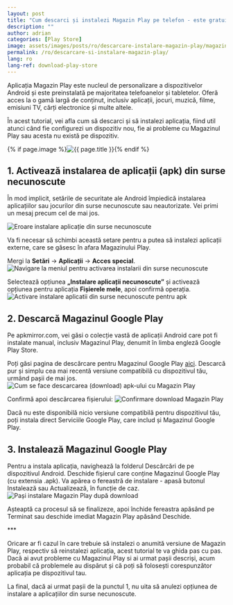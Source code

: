 ```yaml
---
layout: post
title: "Cum descarci și instalezi Magazin Play pe telefon - este gratuit"
description: ""
author: adrian
categories: [Play Store]
image: assets/images/posts/ro/descarcare-instalare-magazin-play/magazin-play.png
permalink: /ro/descarcare-si-instalare-magazin-play/
lang: ro
lang-ref: download-play-store
---
```


Aplicația Magazin Play este nucleul de personalizare a dispozitivelor Android și este preinstalată pe majoritatea telefoanelor și tabletelor. Oferă acces la o gamă largă de conținut, inclusiv aplicații, jocuri, muzică, filme, emisiuni TV, cărți electronice și multe altele.

În acest tutorial, vei afla cum să descarci și să instalezi aplicația, fiind util atunci când fie configurezi un dispozitiv nou, fie ai probleme cu Magazinul Play sau acesta nu există pe dispozitiv.

{% if page.image %}<img class="featured-image img-fluid rounded" title="Magazin Play Store" src="{{site.baseurl}}/{{ page.image }}" alt="{{ page.title }}">{% endif %}

<!--ADSPACE_ID:2x2-->

## 1. Activează instalarea de aplicații (apk) din surse necunoscute

În mod implicit, setările de securitate ale Android împiedică instalarea aplicațiilor sau jocurilor din surse necunoscute sau neautorizate. Vei primi un mesaj precum cel de mai jos.

<img alt="Eroare instalare aplicație din surse necunoscute" title="Eroare instalare aplicație din surse necunoscute" class="article-image" src="{{site.baseurl}}/assets/images/posts/{{page.lang}}/descarcare-instalare-magazin-play/eroare-lipsa-permisiuni-instalare-apk.jpg">

Va fi necesar să schimbi această setare pentru a putea să instalezi aplicații externe, care se găsesc în afara Magazinului Play.

Mergi la **Setări** → **Aplicații** → **Acces special**.
<img alt="Navigare la meniul pentru activarea instalarii din surse necunoscute" title="Meniu instalare aplicatie din surse necunoscute" src="{{site.baseurl}}/assets/images/posts/{{page.lang}}/descarcare-instalare-magazin-play/accesare-setare-pentru-instalare-din-surse-necunoscute.jpg">

Selectează opțiunea **„Instalare aplicații necunoscute”** și activează opțiunea pentru aplicația **Fișierele mele**, apoi confirmă operația.
<img alt="Activare instalare aplicatii din surse necunoscute pentru apk" title="Activare instalare aplicatii din surse necunoscute" class="article-image" src="{{site.baseurl}}/assets/images/posts/{{page.lang}}/descarcare-instalare-magazin-play/activare-instalare-din-surse-necunoscute.jpg">

## 2. Descarcă Magazinul Google Play

Pe apkmirror.com, vei găsi o colecție vastă de aplicații Android care pot fi instalate manual, inclusiv Magazinul Play, denumit în limba engleză Google Play Store.

Poți găsi pagina de descărcare pentru Magazinul Google Play [aici](https://www.apkmirror.com/apk/google-inc/google-play-store/). Descarcă pur și simplu cea mai recentă versiune compatibilă cu dispozitivul tău, urmând pașii de mai jos.
<img alt="Cum se face descarcarea (download) apk-ului cu Magazin Play" title="Cum se face descarcarea apk-ului cu Magazin Play" class="article-image" src="{{site.baseurl}}/assets/images/posts/{{page.lang}}/descarcare-instalare-magazin-play/download-magazin-play.jpg">

Confirmă apoi descărcarea fișierului:
<img alt="Confirmare download Magazin Play" title="Confirmare download Magazin Play" class="article-image" src="{{site.baseurl}}/assets/images/posts/{{page.lang}}/descarcare-instalare-magazin-play/confirmare-download-magazin-play.jpg">

Dacă nu este disponibilă nicio versiune compatibilă pentru dispozitivul tău, poți instala direct Serviciile Google Play, care includ și Magazinul Google Play.

## 3. Instalează Magazinul Google Play

Pentru a instala aplicația, navighează la folderul Descărcări de pe dispozitivul Android. Deschide fișierul care conține Magazinul Google Play (cu extensia .apk). Va apărea o fereastră de instalare - apasă butonul Instalează sau Actualizează, în funcție de caz.
<img alt="Pași instalare Magazin Play după download" title="Executare instalare Magazin Play" class="article-image" src="{{site.baseurl}}/assets/images/posts/{{page.lang}}/descarcare-instalare-magazin-play/accesare-apk-magazin-play.jpg">

Așteaptă ca procesul să se finalizeze, apoi închide fereastra apăsând pe Terminat sau deschide imediat Magazin Play apăsând Deschide.

<div class="post-bottom-stars">***</div>

Oricare ar fi cazul în care trebuie să instalezi o anumită versiune de Magazin Play, respectiv să reinstalezi aplicația, acest tutorial te va ghida pas cu pas. Dacă ai avut probleme cu Magazinul Play si ai urmat pașii descriși, acum probabil că problemele au dispărut și că poți să folosești corespunzător aplicația pe dispozitivul tau.

La final, dacă ai urmat pașii de la punctul 1, nu uita să anulezi opțiunea de instalare a aplicațiilor din surse necunoscute.